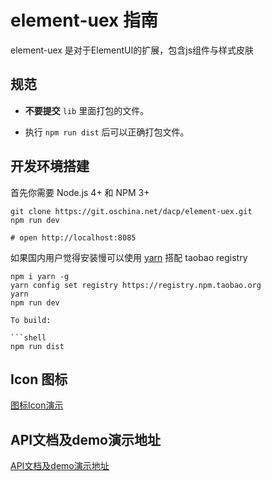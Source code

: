 # element-uex 指南

element-uex 是对于ElementUI的扩展，包含js组件与样式皮肤

## 规范

- **不要提交** `lib` 里面打包的文件。

- 执行 `npm run dist` 后可以正确打包文件。

## 开发环境搭建
首先你需要 Node.js 4+ 和 NPM 3+
```shell
git clone https://git.oschina.net/dacp/element-uex.git
npm run dev

# open http://localhost:8085
```

如果国内用户觉得安装慢可以使用 [yarn](https://github.com/yarnpkg/yarn) 搭配 taobao registry
```shell
npm i yarn -g
yarn config set registry https://registry.npm.taobao.org
yarn
npm run dev

To build:

```shell
npm run dist
```
## Icon 图标

[图标Icon演示](https://cat-eat-what.github.io/element-uex/)

## API文档及demo演示地址

[API文档及demo演示地址](https://cat-eat-what.github.io/element-uex/n)
